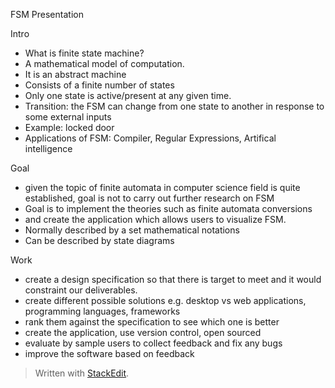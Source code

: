 FSM Presentation

Intro

- What is finite state machine?
- A mathematical model of computation. 
- It is an abstract machine
- Consists of a finite number of states
- Only one state is active/present at any given time.
- Transition: the FSM can change from one state to another in response to some external inputs
 - Example: locked door
- Applications of FSM: Compiler, Regular Expressions, Artifical intelligence

Goal

- given the topic of finite automata  in computer science field is quite established, goal is not to carry out further research on FSM
- Goal is to implement the theories such as finite automata conversions
- and create the application which allows users to visualize FSM.
- Normally described by a set mathematical notations
- Can be described by state diagrams

Work

- create a design specification so that there is target to meet and it would constraint our deliverables.
- create different possible solutions e.g. desktop vs web applications, programming languages, frameworks
- rank them against the specification to see which one is better
- create the application, use version control, open sourced
- evaluate by sample users to collect feedback and fix any bugs
- improve the software based on feedback


> Written with [StackEdit](https://stackedit.io/).
<!--stackedit_data:
eyJoaXN0b3J5IjpbMTM1NDkzNzMyOF19
-->